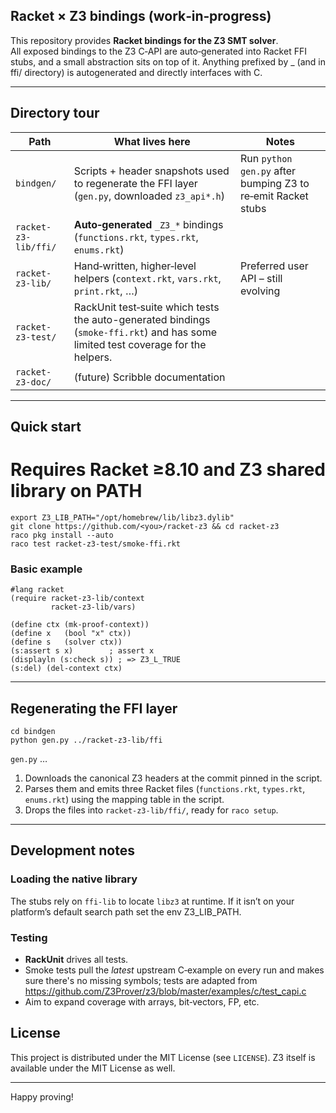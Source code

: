## Racket × Z3 bindings (work‑in‑progress)

This repository provides **Racket bindings for the Z3 SMT solver**.  
All exposed bindings to the Z3 C‑API are auto‑generated into Racket FFI stubs, and a small abstraction sits on top of it. Anything prefixed by _ (and in ffi/ directory) is autogenerated and directly interfaces with C. 

---

## Directory tour

| Path | What lives here | Notes |
|------|-----------------|-------|
| `bindgen/` | Scripts + header snapshots used to regenerate the FFI layer (`gen.py`, downloaded `z3_api*.h`) | Run `python gen.py` after bumping Z3 to re‑emit Racket stubs |
| `racket-z3-lib/ffi/` | **Auto‑generated** `_Z3_*` bindings (`functions.rkt`, `types.rkt`, `enums.rkt`)
| `racket-z3-lib/` | Hand‑written, higher‑level helpers (`context.rkt`, `vars.rkt`, `print.rkt`, …) | Preferred user API – still evolving |
| `racket-z3-test/` | RackUnit test‑suite which tests the auto-generated bindings (`smoke-ffi.rkt`) and has some limited test coverage for the helpers. 
| `racket-z3-doc/` | (future) Scribble documentation | |

---

## Quick start
# Requires Racket ≥8.10 and Z3 shared library on PATH
```console
export Z3_LIB_PATH="/opt/homebrew/lib/libz3.dylib"
git clone https://github.com/<you>/racket-z3 && cd racket-z3
raco pkg install --auto  
raco test racket-z3-test/smoke-ffi.rkt
```

### Basic example

```racket
#lang racket
(require racket-z3-lib/context
         racket-z3-lib/vars)

(define ctx (mk-proof-context))
(define x   (bool "x" ctx))
(define s   (solver ctx))
(s:assert s x)        ; assert x
(displayln (s:check s)) ; => Z3_L_TRUE
(s:del) (del-context ctx)
```

---

## Regenerating the FFI layer

```
cd bindgen
python gen.py ../racket-z3-lib/ffi
```

`gen.py` …

1. Downloads the canonical Z3 headers at the commit pinned in the script.
2. Parses them and emits three Racket files (`functions.rkt`, `types.rkt`, `enums.rkt`) using the mapping table in the script.  
3. Drops the files into `racket-z3-lib/ffi/`, ready for `raco setup`.

---

## Development notes

### Loading the native library

The stubs rely on `ffi-lib` to locate `libz3` at runtime. If it isn’t on your platform’s default search path set the env Z3_LIB_PATH.

### Testing

* **RackUnit** drives all tests.
* Smoke tests pull the *latest* upstream C‑example on every run and makes sure there's no missing symbols; tests are adapted from https://github.com/Z3Prover/z3/blob/master/examples/c/test_capi.c
* Aim to expand coverage with arrays, bit‑vectors, FP, etc.


## License

This project is distributed under the MIT License (see `LICENSE`). Z3 itself is available under the MIT License as well.

---

Happy proving!